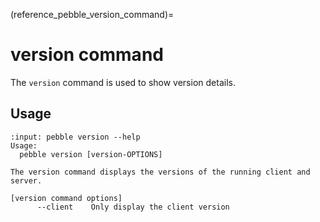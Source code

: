 (reference_pebble_version_command)=
# version command

The `version` command is used to show version details.

## Usage

<!-- START AUTOMATED OUTPUT -->
```{terminal}
:input: pebble version --help
Usage:
  pebble version [version-OPTIONS]

The version command displays the versions of the running client and server.

[version command options]
      --client    Only display the client version
```
<!-- END AUTOMATED OUTPUT -->

